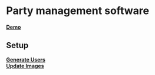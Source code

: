 # Party management software #

[**Demo**](http://eventsnode.herokuapp.com/)

## Setup

[**Generate Users**](http://eventsnode.herokuapp.com/setup/users/1488/)<br/>
[**Update Images**](http://eventsnode.herokuapp.com/setup/userImages/1488/)